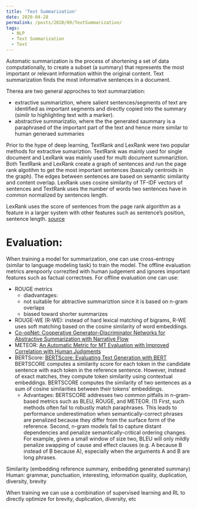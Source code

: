 ```yaml
---
title: 'Text Summarization'
date: 2020-04-28
permalink: /posts/2020/09/TextSummarization/
tags:
  - NLP
  - Text Summarization
  - Text
---
```


Automatic summarization is the process of shortening a set of data computationally, to create a subset (a summary) that represents the most important or 
relevant information within the original content. Text summarization finds the most informative sentences in a document. 

Therea are two general approches to text summarziation:
- extractive summariztion, where salient sentences/segments of text are identified as important segments and directly copied into the summary (similr to highlighting text with a marker). 
- abstractive summarizatio, where the the generated saummary is a paraphrased of the important part of the text and hence more similar to human generaed summaries 

Prior to the hype of deep learning, TextRank and LexRank were two popular methods for extractive sumariztion. TextRank was mainly used for single document
and LexRank was mainly used for multi document summariztion. Both TextRank and LexRank create a graph of sentences and run the page rank algotihm 
to get the most important sentences (basically centroids in the graph). The edges between sentences are based on semantic similarity and content overlap. 
LexRank uses cosine similarity of TF-IDF vectors of sentences and TextRank uses the number of words two sentences have in common  normalized by sentences length.

LexRank uses the score of sentences from the page rank algorithm as a feature in a larger system with other features such as sentence’s position, sentence length. 
[source](https://en.wikipedia.org/wiki/Automatic_summarization)


# Evaluation:
When training a model for summarization, one can use cross-entropy (similar to language modeling task) to train the model. The offline evaluation metrics arenpoorly correzlted with human judgement and ignores important features such as factual correctnes. 
For offline evaluation one can use:
- ROUGE metrics 
  - diadvantages:
  - not suitable for abtractive summariztion since it is based on n-gram overlaps
  - biased toward shorter summarizes
- ROUGE-WE (R-WE): instead of hard lexical matching of bigrams, R-WE uses soft matching based on the cosine similarity of word embeddings.
- [Co-opNet: Cooperative Generator–Discriminator Networks for Abstractive Summarization with Narrative Flow](https://arxiv.org/abs/1907.01272)
- METEOR: [An Automatic Metric for MT Evaluation with Improved Correlation with Human Judgments](https://www.cs.cmu.edu/~alavie/METEOR/pdf/Banerjee-Lavie-2005-METEOR.pdf) 
- BERTScore: [BERTScore: Evaluating Text Generation with BERT](https://arxiv.org/abs/1904.09675)
 BERTSCORE computes a similarity score for each token in the candidate sentence with each token in the reference sentence. However, instead of exact matches, they compute token similarity using contextual embeddings.  BERTSCORE computes the similarity of two sentences as a sum of cosine similarities between their tokens’ embeddings.
  - Advantages: BERTSCORE addresses two common pitfalls in n-gram-based metrics such as  BLEU, ROUGE, and METEOR. 
(1) First, such methods often fail to robustly match paraphrases.  This leads to performance underestimation when semantically-correct phrases are penalized because they differ from the surface form of the reference.
Second, n-gram models fail to capture distant dependencies and penalize semantically-critical ordering changes. For example, given a small window of size two, BLEU will only mildly penalize swapping of cause and effect clauses (e.g. A because B instead of B because A), especially when the arguments A and B are long phrases.


Similarity (embedding reference summary, embedding generated summary)
Human: grammar, punctuation, interesting, information quality, duplication, diversity, brevity




When training we can use a combination of supervised learning and RL to directly optimize for brevity, duplication, diversity, etc




